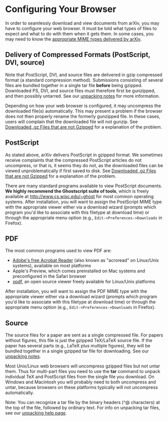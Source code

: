 Configuring Your Browser
========================

In order to seamlessly download and view documents from arXiv, you may
have to configure your web browser. It must be told what types of files
to expect and what to do with them when it gets them. In some cases, you
may need to know the [appropriate MIME types delivered by
arXiv](mimetypes).

Delivery of Compressed Formats (PostScript, DVI, source)
--------------------------------------------------------

Note that PostScript, DVI, and source files are delivered in gzip
compressed format (a standard compression method). Submissions
consisting of several files are bundled together in a single tar file
**before** being gzipped. Downloaded PS, DVI, and source files must
therefore first be gunzipped, and then possibly untarred. See our
[unpacking notes](unpack) for more information.

Depending on how your web browser is configured, it may uncompress the
downloaded file(s) automatically. This may present a problem if the
browser does not then properly rename the formerly gunzipped file. In
these cases, users will complain that the downloaded file will not
gunzip. See [Downloaded .gz Files that are not
Gzipped](faq/browsergunzip) for a explanation of the problem.

<span id="ps"></span>

PostScript
----------

As stated above, arXiv delivers PostScript in gzipped format. We
sometimes receive complaints that the compressed PostScript articles do
not uncompress, or that is, it seems they do not, as the downloaded
files can be viewed unproblematically if first saved to disk. See
[Downloaded .gz Files that are not Gzipped](faq/browsergunzip) for a
explanation of the problem.

There are many standard programs available to view PostScript documents.
**We highly recommend the Ghostscript suite of tools**, which is freely
available at <http://www.cs.wisc.edu/~ghost> for most common operating
systems. After installation, you will want to assign the PostScript MIME
type with the appropriate viewer either via a download wizard (prompts
which program you'd like to associate with this filetype at download
time) or through the appropriate menu option (e.g.,
`Edit->Preferences->Downloads` in Firefox).

<span id="pdf"></span>

PDF
---

The most common programs used to view PDF are:

-   [Adobe's free Acrobat
    Reader](https://acrobat.adobe.com/us/en/acrobat/pdf-reader.html) (also
    known as "acroread" on Linux/Unix systems), available on most
    platforms
-   Apple's Preview, which comes preinstalled on Mac systems and
    preconfigured in the Safari browser
-   [xpdf](http://www.foolabs.com/xpdf/home.html), an open source viewer
    freely available for Linux/Unix platforms

After installation, you will want to assign the PDF MIME type with the
appropriate viewer either via a download wizard (prompts which program
you'd like to associate with this filetype at download time) or through
the appropriate menu option (e.g., `Edit->Preferences->Downloads` in
Firefox).

<span id="source"></span>

Source
------

The source files for a paper are sent as a single compressed file. For
papers without figures, this file is just the gzipped TeX/LaTeX source
file. If the paper has several parts (e.g., LaTeX plus multiple
figures), they will be bundled together in a single gzipped tar file for
downloading. See our [unpacking notes](unpack).

Most Unix/Linux web browsers will uncompress gzipped files but not untar
them. Thus for multi-part files you need to use the **tar** command to
unpack individual TeX and PostScript files from the single file you
download. On Windows and Macintosh you will probably need to both
uncompress and untar, because browsers on these platforms typically will
not uncompress automatically.

<span class="note">Note:</span> You can recognize a tar file by the
binary headers (\^@ characters) at the top of the file, followed by
ordinary text. For info on unpacking tar files, see our [unpacking help
page](unpack).
